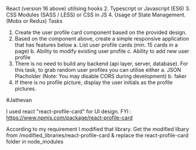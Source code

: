 React (version 16 above) utilising hooks
2. Typescript or Javascript (ES6)
3. CSS Modules (SASS / LESS) or CSS in JS
4. Usage of State Management. (Mobx or Redux)
Tasks
1. Create the user profile card component based on the provided design.
2. Based on the component above, create a simple responsive application that has
features below
a. List user profile cards (min. 15 cards in a page)
b. Ability to modify existing user profile
c. Ability to add new user profile
3. There is no need to build any backend (api layer, server, database).
For this task, to grab random user profiles you can utilise either
a. JSON Placholder (Note: You may disable CORS during development)
b. faker
4. If there is no profile picture, display the user initials as the profile pictures.


#Jathevan

I used react "react-profile-card" for UI design.
FYI : https://www.npmjs.com/package/react-profile-card

According to my requirement I modified that library.
Get the modified libary  from /modified_libraries/react-profile-card & replace the react-profile-card folder in node_modules